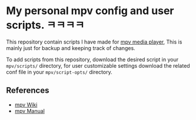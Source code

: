 # My personal mpv config and user scripts. ㅋㅋㅋㅋ

This repository contain scripts I have made for [mpv media player](https://github.com/mpv-player/mpv/), This is mainly just for backup and keeping track of changes.

To add scripts from this repository, download the desired script in your `mpv/scripts/` directory, for user customizable settings download the related conf file in your `mpv/script-opts/` directory.

## References

- [mpv Wiki](https://github.com/mpv-player/mpv/wiki)
- [mpv Manual](https://mpv.io/manual/master)


